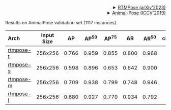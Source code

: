 <!-- [ALGORITHM] -->

<details>
<summary align="right"><a href="https://link.springer.com/chapter/10.1007/978-3-030-58580-8_27">RTMPose (arXiv'2023)</a></summary>

```bibtex
@misc{https://doi.org/10.48550/arxiv.2303.07399,
  doi = {10.48550/ARXIV.2303.07399},
  url = {https://arxiv.org/abs/2303.07399},
  author = {Jiang, Tao and Lu, Peng and Zhang, Li and Ma, Ningsheng and Han, Rui and Lyu, Chengqi and Li, Yining and Chen, Kai},
  keywords = {Computer Vision and Pattern Recognition (cs.CV), FOS: Computer and information sciences, FOS: Computer and information sciences},
  title = {RTMPose: Real-Time Multi-Person Pose Estimation based on MMPose},
  publisher = {arXiv},
  year = {2023},
  copyright = {Creative Commons Attribution 4.0 International}
}

```

</details>

<!-- [DATASET] -->

<details>
<summary align="right"><a href="http://openaccess.thecvf.com/content_ICCV_2019/html/Cao_Cross-Domain_Adaptation_for_Animal_Pose_Estimation_ICCV_2019_paper.html">Animal-Pose (ICCV'2019)</a></summary>

```bibtex
@InProceedings{Cao_2019_ICCV,
    author = {Cao, Jinkun and Tang, Hongyang and Fang, Hao-Shu and Shen, Xiaoyong and Lu, Cewu and Tai, Yu-Wing},
    title = {Cross-Domain Adaptation for Animal Pose Estimation},
    booktitle = {The IEEE International Conference on Computer Vision (ICCV)},
    month = {October},
    year = {2019}
}
```

</details>

Results on AnimalPose validation set (1117 instances)

| Arch                                                                                                   | Input Size |  AP   | AP<sup>50</sup> | AP<sup>75</sup> |  AR   | AR<sup>50</sup> | ckpt | log |
| :----------------------------------------------------------------------------------------------------- | :--------: | :---: | :-------------: | :-------------: | :---: | :-------------: | :--: | :-: |
| [rtmpose-t](/configs/animal_2d_keypoint/rtmpose/animalpose/rtmpose-l_8xb64-210e_animalpose-256x256.py) |  256x256   | 0.766 |      0.959      |      0.855      | 0.800 |      0.968      |      |     |
| [rtmpose-s](/configs/animal_2d_keypoint/rtmpose/animalpose/rtmpose-m_8xb64-210e_animalpose-256x256.py) |  256x256   | 0.598 |      0.896      |      0.653      | 0.642 |      0.900      |      |     |
| [rtmpose-m](/configs/animal_2d_keypoint/rtmpose/animalpose/rtmpose-s_8xb64-210e_animalpose-256x256.py) |  256x256   | 0.709 |      0.938      |      0.799      | 0.748 |      0.946      |      |     |
| [rtmpose-l](/configs/animal_2d_keypoint/rtmpose/animalpose/rtmpose-t_8xb64-210e_animalpose-256x256.py) |  256x256   | 0.680 |      0.927      |      0.770      | 0.934 |      0.792      |      |     |
